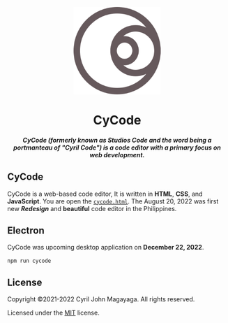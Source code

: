<p align="center">
  <a href="https://github.com/Magayaga/CyCode">
    <img src="images/logo.svg" width="200" height="200">
  </a>
</p>

<h1 align="center">CyCode</h1>

<h5 align="center">CyCode (formerly known as Studios Code and the word being a portmanteau of "Cyril Code") is a code editor with a primary focus on web development.</h5>

## CyCode
CyCode is a web-based code editor, It is written in **HTML**, **CSS**, and **JavaScript**. You are open the [`cycode.html`](./src/cycode.html). The August 20, 2022 was first new **_Redesign_** and **beautiful** code editor in the Philippines.

## Electron
CyCode was upcoming desktop application on **December 22, 2022**.
```
npm run cycode
```

## License
Copyright ©2021-2022 Cyril John Magayaga. All rights reserved.

Licensed under the [MIT](LICENSE) license.
